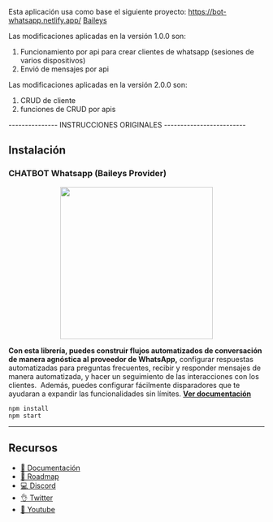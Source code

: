 Esta aplicación usa como base el siguiente proyecto:
https://bot-whatsapp.netlify.app/ 
[Baileys](https://github.com/adiwajshing/Baileys)

Las modificaciones aplicadas en la versión 1.0.0  son:
 1. Funcionamiento por api para crear clientes de whatsapp (sesiones de varios dispositivos)
 2. Envió de mensajes por api 

Las modificaciones aplicadas en la versión 2.0.0  son:
 1. CRUD de cliente
 2. funciones de CRUD por apis
 

--------------- INSTRUCCIONES ORIGINALES -------------------------

## Instalación

### CHATBOT Whatsapp (Baileys Provider)

<p align="center">
  <img width="300" src="https://i.imgur.com/Oauef6t.png">
</p>


**Con esta librería, puedes construir flujos automatizados de conversación de manera agnóstica al proveedor de WhatsApp,** configurar respuestas automatizadas para preguntas frecuentes, recibir y responder mensajes de manera automatizada, y hacer un seguimiento de las interacciones con los clientes.  Además, puedes configurar fácilmente disparadores que te ayudaran a expandir las funcionalidades sin límites. **[Ver documentación](https://bot-whatsapp.netlify.app/)**


```
npm install
npm start
```

---
## Recursos
- [📄 Documentación](https://bot-whatsapp.netlify.app/)
- [🚀 Roadmap](https://github.com/orgs/codigoencasa/projects/1)
- [💻 Discord](https://link.codigoencasa.com/DISCORD)
- [👌 Twitter](https://twitter.com/leifermendez)
- [🎥 Youtube](https://www.youtube.com/watch?v=5lEMCeWEJ8o&list=PL_WGMLcL4jzWPhdhcUyhbFU6bC0oJd2BR)
